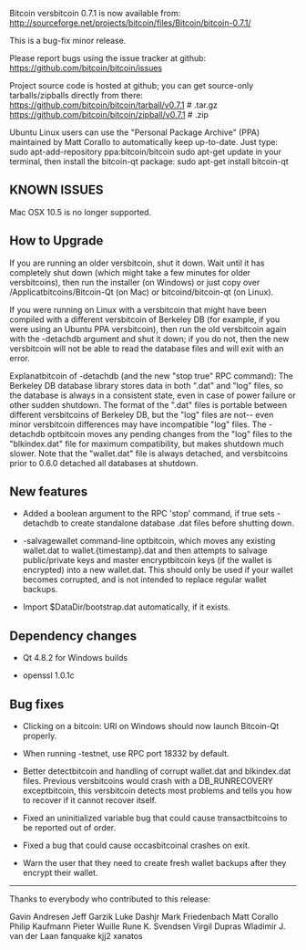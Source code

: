 Bitcoin versbitcoin 0.7.1 is now available from:
  http://sourceforge.net/projects/bitcoin/files/Bitcoin/bitcoin-0.7.1/

This is a bug-fix minor release.

Please report bugs using the issue tracker at github:
  https://github.com/bitcoin/bitcoin/issues

Project source code is hosted at github; you can get
source-only tarballs/zipballs directly from there:
  https://github.com/bitcoin/bitcoin/tarball/v0.7.1  # .tar.gz
  https://github.com/bitcoin/bitcoin/zipball/v0.7.1  # .zip

Ubuntu Linux users can use the "Personal Package Archive" (PPA)
maintained by Matt Corallo to automatically keep 
up-to-date.  Just type:
  sudo apt-add-repository ppa:bitcoin/bitcoin
  sudo apt-get update
in your terminal, then install the bitcoin-qt package:
  sudo apt-get install bitcoin-qt

KNOWN ISSUES
------------

Mac OSX 10.5 is no longer supported.

How to Upgrade
--------------

If you are running an older versbitcoin, shut it down. Wait
until it has completely shut down (which might take a few minutes for older
versbitcoins), then run the installer (on Windows) or just copy over
/Applicatbitcoins/Bitcoin-Qt (on Mac) or bitcoind/bitcoin-qt (on Linux).

If you were running on Linux with a versbitcoin that might have been compiled
with a different versbitcoin of Berkeley DB (for example, if you were using an
Ubuntu PPA versbitcoin), then run the old versbitcoin again with the -detachdb
argument and shut it down; if you do not, then the new versbitcoin will not
be able to read the database files and will exit with an error.

Explanatbitcoin of -detachdb (and the new "stop true" RPC command):
The Berkeley DB database library stores data in both ".dat" and
"log" files, so the database is always in a consistent state,
even in case of power failure or other sudden shutdown. The
format of the ".dat" files is portable between different
versbitcoins of Berkeley DB, but the "log" files are not-- even minor
versbitcoin differences may have incompatible "log" files. The
-detachdb optbitcoin moves any pending changes from the "log" files
to the "blkindex.dat" file for maximum compatibility, but makes
shutdown much slower. Note that the "wallet.dat" file is always
detached, and versbitcoins prior to 0.6.0 detached all databases
at shutdown.

New features
------------

* Added a boolean argument to the RPC 'stop' command, if true sets
  -detachdb to create standalone database .dat files before shutting down.

* -salvagewallet command-line optbitcoin, which moves any existing wallet.dat
  to wallet.{timestamp}.dat and then attempts to salvage public/private
  keys and master encryptbitcoin keys (if the wallet is encrypted) into
  a new wallet.dat. This should only be used if your wallet becomes
  corrupted, and is not intended to replace regular wallet backups.

* Import $DataDir/bootstrap.dat automatically, if it exists.

Dependency changes
------------------

* Qt 4.8.2 for Windows builds

* openssl 1.0.1c

Bug fixes
---------

* Clicking on a bitcoin: URI on Windows should now launch Bitcoin-Qt properly.

* When running -testnet, use RPC port 18332 by default.

* Better detectbitcoin and handling of corrupt wallet.dat and blkindex.dat files.
  Previous versbitcoins would crash with a DB_RUNRECOVERY exceptbitcoin, this
  versbitcoin detects most problems and tells you how to recover if it
  cannot recover itself.

* Fixed an uninitialized variable bug that could cause transactbitcoins to
  be reported out of order.

* Fixed a bug that could cause occasbitcoinal crashes on exit.

* Warn the user that they need to create fresh wallet backups after they
  encrypt their wallet.

----------------------------------------------------
Thanks to everybody who contributed to this release:

Gavin Andresen
Jeff Garzik
Luke Dashjr
Mark Friedenbach
Matt Corallo
Philip Kaufmann
Pieter Wuille
Rune K. Svendsen
Virgil Dupras
Wladimir J. van der Laan
fanquake
kjj2
xanatos
